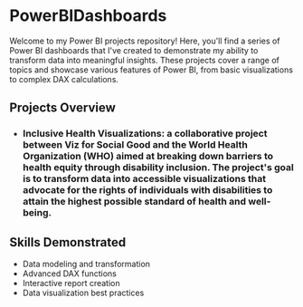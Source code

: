 # PowerBIDashboards

Welcome to my Power BI projects repository! Here, you'll find a series of Power BI dashboards that I've created to demonstrate my ability to transform data into meaningful insights. These projects cover a range of topics and showcase various features of Power BI, from basic visualizations to complex DAX calculations.

## Projects Overview

- ### Inclusive Health Visualizations: a collaborative project between Viz for Social Good and the World Health Organization (WHO) aimed at breaking down barriers to health equity through disability inclusion. The project's goal is to transform data into accessible visualizations that advocate for the rights of individuals with disabilities to attain the highest possible standard of health and well-being.

## Skills Demonstrated

- Data modeling and transformation
- Advanced DAX functions
- Interactive report creation
- Data visualization best practices



